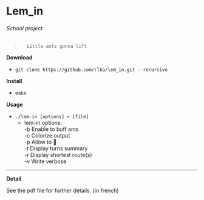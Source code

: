 Lem\_in
======

###### School project
>       Little ants gonna lift

**Download**
* `git clone https://github.com/rlko/lem_in.git --recursive`

**Install**
* `make`

**Usage**
* `./lem-in [options] < [file]`
	* lem-in options:
<br /> -b   Enable to buff ants
<br /> -c   Colorize output
<br /> -p   Allow to 🍕
<br /> -t   Display turns summary
<br /> -r   Display shortest route(s)
<br /> -v   Write verbose

---

**Detail**

See the pdf file for further details. (in french)
